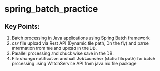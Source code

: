 # spring_batch_practice

## Key Points:

1. Batch processing in Java applications using Spring Batch framework
2. csv file upload via Rest API (Dynamic file path, On the fly) and parse information from file and upload in the DB.
3. Parallel processing and chuck wise save in the DB.
4. File change notification and call JobLauncher (static file path) for batch processing using WatchService API from java.nio.file package
